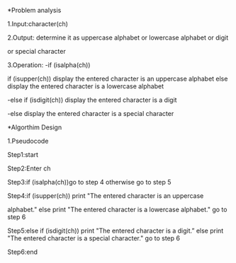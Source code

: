 *Problem analysis

1.Input:character(ch)

2.Output: determine it as uppercase alphabet or lowercase alphabet or digit

or special character

3.Operation: -if (isalpha(ch))

if (isupper(ch)) display the entered character is an uppercase alphabet else display the entered character is a lowercase alphabet

-else if (isdigit(ch)) display the entered character is a digit

-else display the entered character is a special character

*Algorthim Design

1.Pseudocode

Step1:start

Step2:Enter ch

Step3:if (isalpha(ch))go to step 4 otherwise go to step 5

Step4:if (isupper(ch)) print "The entered character is an uppercase

alphabet." else print "The entered character is a lowercase alphabet." go to step 6

Step5:else if (isdigit(ch)) print "The entered character is a digit.” else print "The entered character is a special character." go to step 6

Step6:end
